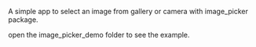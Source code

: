

A simple app to select an image from gallery or camera with image_picker package.

open the image_picker_demo folder to see the example.

